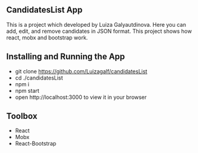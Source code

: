 ## CandidatesList App

This is a project which developed by Luiza Galyautdinova. Here you can add, edit, and remove candidates in JSON format. This project shows how react, mobx and bootstrap work.

## Installing and Running the App

- git clone https://github.com/Luizagalf/candidatesList
- cd ./candidatesList
- npm i
- npm start
- open http://localhost:3000 to view it in your browser

## Toolbox

- React
- Mobx
- React-Bootstrap
